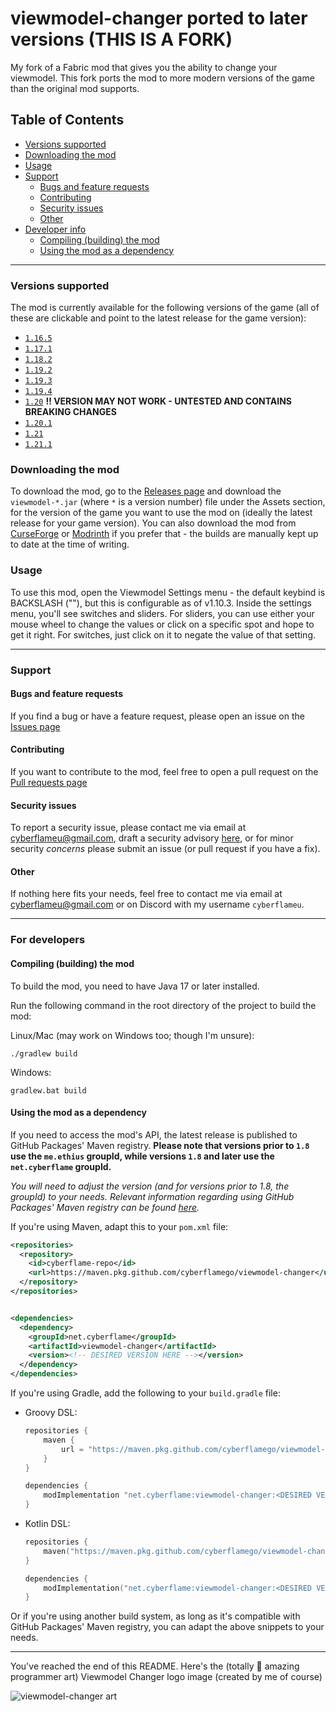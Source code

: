# viewmodel-changer ported to later versions (THIS IS A FORK)
My fork of a Fabric mod that gives you the ability to change your viewmodel. This fork ports the mod to more modern versions of the game than the original mod supports.

## Table of Contents
* [Versions supported](#versions-supported)
* [Downloading the mod](#downloading-the-mod)
* [Usage](#usage-copied-from-original-readme)
* [Support](#support)
    * [Bugs and feature requests](#bugs-and-feature-requests)
    * [Contributing](#contributing)
    * [Security issues](#security-issues)
    * [Other](#other)
* [Developer info](#for-developers)
    * [Compiling (building) the mod](#compiling-building-the-mod)
    * [Using the mod as a dependency](#using-the-mod-as-a-dependency)

---

### Versions supported
The mod is currently available for the following versions of the game (all of these are clickable and point to the latest release for the game version):
* [`1.16.5`](https://github.com/CyberFlameGO/viewmodel-changer/releases/tag/v1.0) 
* [`1.17.1`](https://github.com/CyberFlameGO/viewmodel-changer/releases/tag/v1.1)
* [`1.18.2`](https://github.com/CyberFlameGO/viewmodel-changer/releases/tag/v1.2)
* [`1.19.2`](https://github.com/CyberFlameGO/viewmodel-changer/releases/tag/v1.3)
* [`1.19.3`](https://github.com/CyberFlameGO/viewmodel-changer/releases/tag/v1.4)
* [`1.19.4`](https://github.com/CyberFlameGO/viewmodel-changer/releases/tag/v1.5)
* [`1.20`](https://github.com/CyberFlameGO/viewmodel-changer/releases/tag/v1.6) **‼️ VERSION MAY NOT WORK - UNTESTED AND CONTAINS BREAKING CHANGES**
* [`1.20.1`](https://github.com/CyberFlameGO/viewmodel-changer/releases/tag/v1.9.2)
* [`1.21`](https://github.com/CyberFlameGO/viewmodel-changer/releases/tag/v1.10.1)
* [`1.21.1`](https://github.com/CyberFlameGO/viewmodel-changer/releases/tag/v1.10.2)

### Downloading the mod
To download the mod, go to the [Releases page](https://github.com/CyberFlameGO/viewmodel-changer/releases) and download the `viewmodel-*.jar` (where `*` is a version number) file under the Assets section, for the version of the game you want to use the mod on (ideally the latest release for your game version). You can also download the mod from [CurseForge](https://www.curseforge.com/minecraft/mc-mods/viewmodel-changer) or [Modrinth](https://modrinth.com/mod/viewmodel) if you prefer that - the builds are manually kept up to date at the time of writing.


### Usage
To use this mod, open the Viewmodel Settings menu - the default keybind is BACKSLASH ("\"), but this is configurable as of v1.10.3.
Inside the settings menu, you'll see switches and sliders.
For sliders, you can use either your mouse wheel to change the values or click on a specific spot and hope to get it right.
For switches, just click on it to negate the value of that setting.

---

### Support

#### Bugs and feature requests
If you find a bug or have a feature request, please open an issue on the [Issues page](https://github.com/CyberFlameGO/viewmodel-changer/issues/new/choose)

#### Contributing
If you want to contribute to the mod, feel free to open a pull request on the [Pull requests page](https://github.com/CyberFlameGO/viewmodel-changer/compare)

#### Security issues
To report a security issue, please contact me via email at [cyberflameu@gmail.com](mailto:cyberflameu@gmail.com), draft a security advisory [here](https://github.com/CyberFlameGO/viewmodel-changer/security/advisories/new), or for minor security *concerns* please submit an issue (or pull request if you have a fix).

#### Other
If nothing here fits your needs, feel free to contact me via email at [cyberflameu@gmail.com](mailto:cyberflameu@gmail.com) or on Discord with my username `cyberflameu`.

---

### For developers

#### Compiling (building) the mod
To build the mod, you need to have Java 17 or later installed. 

<!--1. Remove the following line from the `sourcesJar` task in `build.gradle`:
    ```groovy
    dependsOn generateSentryDebugMetaPropertiesjava
    ```

2. Remove the `sentry` configuration from the `build.gradle` file.

3. -->Run the following command in the root directory of the project to build the mod:

Linux/Mac (may work on Windows too; though I'm unsure):
```shell
./gradlew build
```

Windows:
```shell
gradlew.bat build
```

#### Using the mod as a dependency
If you need to access the mod's API, the latest release is published to GitHub Packages' Maven registry. **Please note that versions prior to `1.8` use the `me.ethius` groupId, while versions `1.8` and later use the `net.cyberflame` groupId.**

_You will need to adjust the version (and for versions prior to 1.8, the groupId) to your needs. Relevant information regarding using GitHub Packages' Maven registry can be found [here](https://docs.github.com/en/packages/working-with-a-github-packages-registry/working-with-the-apache-maven-registry#installing-a-package)._

If you're using Maven, adapt this to your `pom.xml` file:
```xml
<repositories>
  <repository>
    <id>cyberflame-repo</id>
    <url>https://maven.pkg.github.com/cyberflamego/viewmodel-changer</url>
  </repository>
</repositories>


<dependencies>
  <dependency>
    <groupId>net.cyberflame</groupId>
    <artifactId>viewmodel-changer</artifactId>
    <version><!-- DESIRED VERSION HERE --></version>
  </dependency>
</dependencies>
```
If you're using Gradle, add the following to your `build.gradle` file:

- Groovy DSL:
    ```groovy
    repositories {
        maven {
            url = "https://maven.pkg.github.com/cyberflamego/viewmodel-changer"
        }
    }
    
    dependencies {
        modImplementation "net.cyberflame:viewmodel-changer:<DESIRED VERSION HERE>"
    }
    ```
- Kotlin DSL:
    ```kotlin
    repositories {
        maven("https://maven.pkg.github.com/cyberflamego/viewmodel-changer")
    }
    
    dependencies {
        modImplementation("net.cyberflame:viewmodel-changer:<DESIRED VERSION HERE>")
    }
    ```
Or if you're using another build system, as long as it's compatible with GitHub Packages' Maven registry, you can adapt the above snippets to your needs.

---

You've reached the end of this README. Here's the (totally 💯 amazing programmer art) Viewmodel Changer logo image (created by me of course)

![viewmodel-changer art](https://user-images.githubusercontent.com/24910512/228699592-7a31fdb3-c159-4727-b6f3-7cb2bc21d78b.png)
